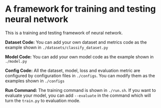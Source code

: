 # A framework for training and testing neural network
This is a training and testing framework of neural network. 

**Dataset Code:** You can add your own dataset and metrics code as the example shown in `./datasets/classify_dataset.py`

**Model Code:** You can add your own model code as the example shown in `./model.py`

**Config Code:** All the dataset, model, loss and evaluation metric are configured by configuration files in `./configs`. You can modify them as the examples shown in `./configs`

**Run Command:** The training command is shown in `./run.sh`. If you want to evaluate your model, you can add `--evaluate` in the command which will turn the `train.py` to evaluation mode.
